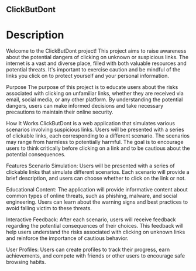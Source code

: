 ## ClickButDont
# Description
Welcome to the ClickButDont project! This project aims to raise awareness about the potential dangers of clicking on unknown or suspicious links. The internet is a vast and diverse place, filled with both valuable resources and potential threats. It's important to exercise caution and be mindful of the links you click on to protect yourself and your personal information.

Purpose
The purpose of this project is to educate users about the risks associated with clicking on unfamiliar links, whether they are received via email, social media, or any other platform. By understanding the potential dangers, users can make informed decisions and take necessary precautions to maintain their online security.

How It Works
ClickButDont is a web application that simulates various scenarios involving suspicious links. Users will be presented with a series of clickable links, each corresponding to a different scenario. The scenarios may range from harmless to potentially harmful. The goal is to encourage users to think critically before clicking on a link and to be cautious about the potential consequences.

Features
Scenario Simulation: Users will be presented with a series of clickable links that simulate different scenarios. Each scenario will provide a brief description, and users can choose whether to click on the link or not.

Educational Content: The application will provide informative content about common types of online threats, such as phishing, malware, and social engineering. Users can learn about the warning signs and best practices to avoid falling victim to these threats.

Interactive Feedback: After each scenario, users will receive feedback regarding the potential consequences of their choices. This feedback will help users understand the risks associated with clicking on unknown links and reinforce the importance of cautious behavior.

User Profiles: Users can create profiles to track their progress, earn achievements, and compete with friends or other users to encourage safe browsing habits.
